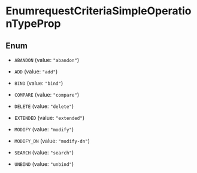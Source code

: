 

# EnumrequestCriteriaSimpleOperationTypeProp

## Enum


* `ABANDON` (value: `"abandon"`)

* `ADD` (value: `"add"`)

* `BIND` (value: `"bind"`)

* `COMPARE` (value: `"compare"`)

* `DELETE` (value: `"delete"`)

* `EXTENDED` (value: `"extended"`)

* `MODIFY` (value: `"modify"`)

* `MODIFY_DN` (value: `"modify-dn"`)

* `SEARCH` (value: `"search"`)

* `UNBIND` (value: `"unbind"`)



